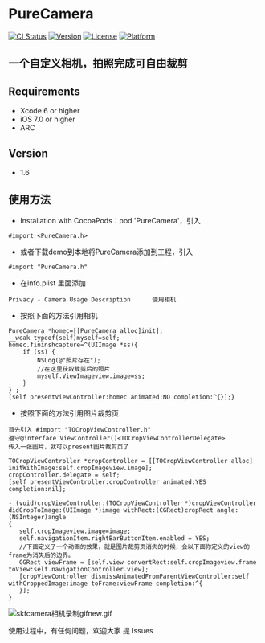 PureCamera
=
 

[![CI Status](http://img.shields.io/travis/wubianxiaoxian/PureCamera.svg?style=flat)](https://travis-ci.org/wubianxiaoxian/PureCamera)
[![Version](https://img.shields.io/cocoapods/v/PureCamera.svg?style=flat)](http://cocoapods.org/pods/PureCamera)
[![License](https://img.shields.io/cocoapods/l/PureCamera.svg?style=flat)](http://cocoapods.org/pods/PureCamera)
[![Platform](https://img.shields.io/cocoapods/p/PureCamera.svg?style=flat)](http://cocoapods.org/pods/PureCamera)



一个自定义相机，拍照完成可自由裁剪
----

Requirements
----

* Xcode 6 or higher
* iOS 7.0 or higher
* ARC

Version
----

* 1.6




使用方法
----

*  Installation with CocoaPods：pod 'PureCamera'，引入        
     
```objc
#import <PureCamera.h>  
```
* 或者下载demo到本地将PureCamera添加到工程，引入 
     
```objc
#import "PureCamera.h"
```
        
*  在info.plist 里面添加

```objc
Privacy - Camera Usage Description      使用相机
```


* 按照下面的方法引用相机

      
```objc
PureCamera *homec=[[PureCamera alloc]init];
__weak typeof(self)myself=self;
homec.fininshcapture=^(UIImage *ss){
    if (ss) {
        NSLog(@"照片存在");
        //在这里获取裁剪后的照片
        myself.ViewImageview.image=ss;
    }
} ;
[self presentViewController:homec animated:NO completion:^{}];}
```

* 按照下面的方法引用图片裁剪页
   
```objc
首先引入 #import "TOCropViewController.h"
遵守@interface ViewController()<TOCropViewControllerDelegate>
传入一张图片，就可以present图片裁剪页了

TOCropViewController *cropController = [[TOCropViewController alloc] initWithImage:self.cropImageview.image];
cropController.delegate = self;
[self presentViewController:cropController animated:YES completion:nil];

- (void)cropViewController:(TOCropViewController *)cropViewController didCropToImage:(UIImage *)image withRect:(CGRect)cropRect angle:(NSInteger)angle
{
   self.cropImageview.image=image;
   self.navigationItem.rightBarButtonItem.enabled = YES;
   //下面定义了一个动画的效果，就是图片裁剪页消失的时候，会以下面你定义的view的frame为消失后的边界。
   CGRect viewFrame = [self.view convertRect:self.cropImageview.frame toView:self.navigationController.view];
   [cropViewController dismissAnimatedFromParentViewController:self withCroppedImage:image toFrame:viewFrame completion:^{
   }];
}
```

        
![skfcamera相机录制gifnew.gif](http://upload-images.jianshu.io/upload_images/964698-c4869c9a7c92ae25.gif?imageMogr2/auto-orient/strip)

使用过程中，有任何问题，欢迎大家 提 Issues

